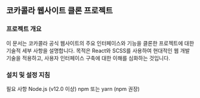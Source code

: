## 코카콜라 웹사이트 클론 프로젝트

### 프로젝트 개요

이 문서는 코카콜라 공식 웹사이트의 주요 인터페이스와 기능을 클론한 프로젝트에 대한 기술적 세부 사항을 설명합니다. 목적은 React와 SCSS를 사용하여 현대적인 웹 개발 기술을 적용하고, 사용자 인터페이스 구축에 대한 이해를 심화하는 것입니다.

### 설치 및 설정 지침

필요 사항
Node.js (v12.0 이상)
npm 또는 yarn (npm 권장)
